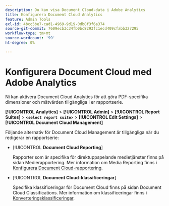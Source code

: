 ```yaml
---
description: Du kan visa Document Cloud-data i Adobe Analytics
title: Konfigurera Document Cloud Analytics
feature: Admin Tools
exl-id: 4bcc5be7-cad1-4969-9d19-0db8f3f6a374
source-git-commit: 7609ecb3c34fb0bc8293fc1ecd409cfabb327295
workflow-type: tm+mt
source-wordcount: '99'
ht-degree: 0%

---
```


# Konfigurera Document Cloud med Adobe Analytics

Ni kan aktivera Document Cloud Analytics för att göra PDF-specifika dimensioner och mätvärden tillgängliga i er rapportserie.

**[!UICONTROL Analytics]** > **[!UICONTROL Admin]** > **[!UICONTROL Report Suites]** > **`<select report suite>`** > **[!UICONTROL Edit Settings]** > **[!UICONTROL Document Cloud Management]**

Följande alternativ för Document Cloud Management är tillgängliga när du redigerar en rapportserie:

* [!UICONTROL **Document Cloud Reporting**]

  Rapporter som är specifika för direktuppspelande medietjänster finns på sidan Medierapportering. Mer information om Media Reporting finns i [Konfigurera Document Cloud-rapportering](/help/admin/admin/c-manage-report-suites/c-edit-report-suites/document-cloud-config.md).

* [!UICONTROL **Document Cloud-klassificeringar**]

  Specifika klassificeringar för Document Cloud finns på sidan Document Cloud Classifications. Mer information om klassificeringar finns i [Konverteringsklassificeringar](/help/admin/admin/c-manage-report-suites/c-edit-report-suites/conversion-var-admin/conversion-classifications.md).
